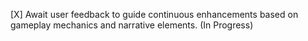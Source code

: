 [X] Await user feedback to guide continuous enhancements based on gameplay mechanics and narrative elements. (In Progress)